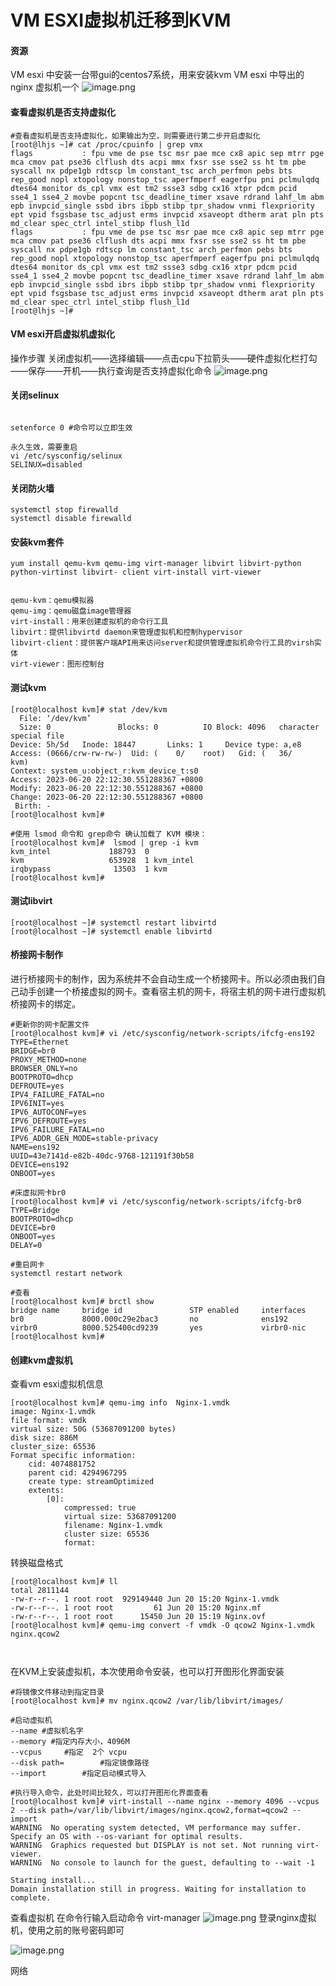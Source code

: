 # VM ESXI虚拟机迁移到KVM

#### 资源

VM esxi 中安装一台带gui的centos7系统，用来安装kvm VM esxi 中导出的nginx 虚拟机一个 ![image.png](https://cdn.nlark.com/yuque/0/2023/png/1941413/1687252426318-5efef0f4-78fb-458e-838b-307cdb141589.png#averageHue=%23ecd29a\&clientId=u7bb0aee3-baa6-4\&from=paste\&height=163\&id=u06c46ee1\&originHeight=163\&originWidth=1025\&originalType=binary\&ratio=1\&rotation=0\&showTitle=false\&size=27558\&status=done\&style=none\&taskId=ubeded622-a7d9-4361-a183-a5994723b57\&title=\&width=1025)

####

#### 查看虚拟机是否支持虚拟化

```shell
#查看虚拟机是否支持虚拟化，如果输出为空，则需要进行第二步开启虚拟化
[root@lhjs ~]# cat /proc/cpuinfo | grep vmx
flags           : fpu vme de pse tsc msr pae mce cx8 apic sep mtrr pge mca cmov pat pse36 clflush dts acpi mmx fxsr sse sse2 ss ht tm pbe syscall nx pdpe1gb rdtscp lm constant_tsc arch_perfmon pebs bts rep_good nopl xtopology nonstop_tsc aperfmperf eagerfpu pni pclmulqdq dtes64 monitor ds_cpl vmx est tm2 ssse3 sdbg cx16 xtpr pdcm pcid sse4_1 sse4_2 movbe popcnt tsc_deadline_timer xsave rdrand lahf_lm abm epb invpcid_single ssbd ibrs ibpb stibp tpr_shadow vnmi flexpriority ept vpid fsgsbase tsc_adjust erms invpcid xsaveopt dtherm arat pln pts md_clear spec_ctrl intel_stibp flush_l1d
flags           : fpu vme de pse tsc msr pae mce cx8 apic sep mtrr pge mca cmov pat pse36 clflush dts acpi mmx fxsr sse sse2 ss ht tm pbe syscall nx pdpe1gb rdtscp lm constant_tsc arch_perfmon pebs bts rep_good nopl xtopology nonstop_tsc aperfmperf eagerfpu pni pclmulqdq dtes64 monitor ds_cpl vmx est tm2 ssse3 sdbg cx16 xtpr pdcm pcid sse4_1 sse4_2 movbe popcnt tsc_deadline_timer xsave rdrand lahf_lm abm epb invpcid_single ssbd ibrs ibpb stibp tpr_shadow vnmi flexpriority ept vpid fsgsbase tsc_adjust erms invpcid xsaveopt dtherm arat pln pts md_clear spec_ctrl intel_stibp flush_l1d
[root@lhjs ~]#
```

#### VM esxi开启虚拟机虚拟化

操作步骤 关闭虚拟机——选择编辑——点击cpu下拉箭头——硬件虚拟化栏打勾——保存——开机——执行查询是否支持虚拟化命令 ![image.png](https://cdn.nlark.com/yuque/0/2023/png/1941413/1687243308187-b326f72d-7289-4995-9f58-3da23e8c957a.png#averageHue=%23464128\&clientId=u3cfe2f94-c8eb-4\&from=paste\&height=723\&id=uaf9f7a29\&originHeight=723\&originWidth=1115\&originalType=binary\&ratio=1\&rotation=0\&showTitle=false\&size=82672\&status=done\&style=none\&taskId=uee1b42af-e187-40de-96ca-2abde2f266d\&title=\&width=1115)

#### 关闭selinux

```shell

setenforce 0 #命令可以立即生效

永久生效，需要重启
vi /etc/sysconfig/selinux 
SELINUX=disabled
```

#### 关闭防火墙

```shell
systemctl stop firewalld
systemctl disable firewalld
```

#### 安装kvm套件

```shell
yum install qemu-kvm qemu-img virt-manager libvirt libvirt-python python-virtinst libvirt- client virt-install virt-viewer


qemu-kvm：qemu模拟器
qemu-img：qemu磁盘image管理器
virt-install：用来创建虚拟机的命令行工具
libvirt：提供libvirtd daemon来管理虚拟机和控制hypervisor
libvirt-client：提供客户端API用来访问server和提供管理虚拟机命令行工具的virsh实体
virt-viewer：图形控制台

```

#### 测试kvm

```shell
[root@localhost kvm]# stat /dev/kvm
  File: ‘/dev/kvm’
  Size: 0               Blocks: 0          IO Block: 4096   character special file
Device: 5h/5d   Inode: 18447       Links: 1     Device type: a,e8
Access: (0666/crw-rw-rw-)  Uid: (    0/    root)   Gid: (   36/     kvm)
Context: system_u:object_r:kvm_device_t:s0
Access: 2023-06-20 22:12:30.551288367 +0800
Modify: 2023-06-20 22:12:30.551288367 +0800
Change: 2023-06-20 22:12:30.551288367 +0800
 Birth: -
[root@localhost kvm]#

#使用 lsmod 命令和 grep命令 确认加载了 KVM 模块：
[root@localhost kvm]#  lsmod | grep -i kvm
kvm_intel             188793  0
kvm                   653928  1 kvm_intel
irqbypass              13503  1 kvm
[root@localhost kvm]#
```

#### 测试libvirt

```shell
[root@localhost ~]# systemctl restart libvirtd
[root@localhost ~]# systemctl enable libvirtd
```

#### 桥接网卡制作

进行桥接网卡的制作，因为系统并不会自动生成一个桥接网卡。所以必须由我们自己动手创建一个桥接虚拟的网卡。查看宿主机的网卡，将宿主机的网卡进行虚拟机桥接网卡的绑定。

```shell
#更新你的网卡配置文件
[root@localhost kvm]# vi /etc/sysconfig/network-scripts/ifcfg-ens192
TYPE=Ethernet
BRIDGE=br0
PROXY_METHOD=none
BROWSER_ONLY=no
BOOTPROTO=dhcp
DEFROUTE=yes
IPV4_FAILURE_FATAL=no
IPV6INIT=yes
IPV6_AUTOCONF=yes
IPV6_DEFROUTE=yes
IPV6_FAILURE_FATAL=no
IPV6_ADDR_GEN_MODE=stable-privacy
NAME=ens192
UUID=43e7141d-e82b-40dc-9768-121191f30b58
DEVICE=ens192
ONBOOT=yes

#床虚拟网卡br0
[root@localhost kvm]# vi /etc/sysconfig/network-scripts/ifcfg-br0
TYPE=Bridge
BOOTPROTO=dhcp
DEVICE=br0
ONBOOT=yes
DELAY=0

#重启网卡
systemctl restart network

#查看
[root@localhost kvm]# brctl show
bridge name     bridge id               STP enabled     interfaces
br0             8000.000c29e2bac3       no              ens192
virbr0          8000.525400cd9239       yes             virbr0-nic
[root@localhost kvm]#

```

#### 创建kvm虚拟机

查看vm esxi虚拟机信息

```shell
[root@localhost kvm]# qemu-img info  Nginx-1.vmdk
image: Nginx-1.vmdk
file format: vmdk
virtual size: 50G (53687091200 bytes)
disk size: 886M
cluster_size: 65536
Format specific information:
    cid: 4074881752
    parent cid: 4294967295
    create type: streamOptimized
    extents:
        [0]:
            compressed: true
            virtual size: 53687091200
            filename: Nginx-1.vmdk
            cluster size: 65536
            format:
```

转换磁盘格式

```shell
[root@localhost kvm]# ll
total 2811144
-rw-r--r--. 1 root root  929149440 Jun 20 15:20 Nginx-1.vmdk
-rw-r--r--. 1 root root         61 Jun 20 15:20 Nginx.mf
-rw-r--r--. 1 root root      15450 Jun 20 15:19 Nginx.ovf
[root@localhost kvm]# qemu-img convert -f vmdk -O qcow2 Nginx-1.vmdk nginx.qcow2



```

在KVM上安装虚拟机，本次使用命令安装，也可以打开图形化界面安装

```shell
#将镜像文件移动到指定目录
[root@localhost kvm]# mv nginx.qcow2 /var/lib/libvirt/images/

#启动虚拟机
--name #虚拟机名字
--memory #指定内存大小，4096M
--vcpus 	#指定  2个 vcpu
--disk path=		#指定镜像路径
--import		#指定启动模式导入

#执行导入命令，此处时间比较久，可以打开图形化界面查看
[root@localhost kvm]# virt-install --name nginx --memory 4096 --vcpus 2 --disk path=/var/lib/libvirt/images/nginx.qcow2,format=qcow2 --import
WARNING  No operating system detected, VM performance may suffer. Specify an OS with --os-variant for optimal results.
WARNING  Graphics requested but DISPLAY is not set. Not running virt-viewer.
WARNING  No console to launch for the guest, defaulting to --wait -1

Starting install...
Domain installation still in progress. Waiting for installation to complete.
```

查看虚拟机 在命令行输入启动命令 virt-manager ![image.png](https://cdn.nlark.com/yuque/0/2023/png/1941413/1687251968819-626f0992-eae2-405e-bc64-24ee5a086e40.png#averageHue=%23e7e7e4\&clientId=u3cfe2f94-c8eb-4\&from=paste\&height=711\&id=u7a626f27\&originHeight=711\&originWidth=611\&originalType=binary\&ratio=1\&rotation=0\&showTitle=false\&size=56082\&status=done\&style=none\&taskId=ubf53d3bd-3205-4af6-9105-1c06009af00\&title=\&width=611) 登录nginx虚拟机，使用之前的账号密码即可

![image.png](https://cdn.nlark.com/yuque/0/2023/png/1941413/1687252061698-dbe91201-67c7-48cd-a2e4-27a03d403071.png#averageHue=%23161616\&clientId=u3cfe2f94-c8eb-4\&from=paste\&height=596\&id=u981c2f6c\&originHeight=596\&originWidth=798\&originalType=binary\&ratio=1\&rotation=0\&showTitle=false\&size=27102\&status=done\&style=none\&taskId=u5659efda-c54a-413c-b531-d4856d61bdf\&title=\&width=798)

网络

